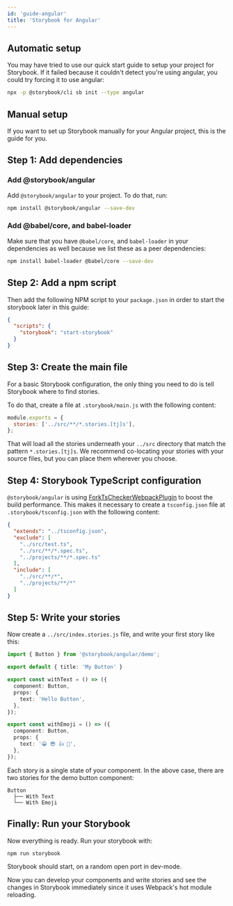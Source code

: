 ```yaml
---
id: 'guide-angular'
title: 'Storybook for Angular'
---
```


## Automatic setup

You may have tried to use our quick start guide to setup your project for Storybook.
If it failed because it couldn't detect you're using angular, you could try forcing it to use angular:

```sh
npx -p @storybook/cli sb init --type angular
```

## Manual setup

If you want to set up Storybook manually for your Angular project, this is the guide for you.

## Step 1: Add dependencies

### Add @storybook/angular

Add `@storybook/angular` to your project. To do that, run:

```sh
npm install @storybook/angular --save-dev
```

### Add @babel/core, and babel-loader

Make sure that you have `@babel/core`, and `babel-loader` in your dependencies as well because we list these as a peer dependencies:

```sh
npm install babel-loader @babel/core --save-dev 
```

## Step 2: Add a npm script

Then add the following NPM script to your `package.json` in order to start the storybook later in this guide:

```json
{
  "scripts": {
    "storybook": "start-storybook"
  }
}
```

## Step 3: Create the main file

For a basic Storybook configuration, the only thing you need to do is tell Storybook where to find stories.

To do that, create a file at `.storybook/main.js` with the following content:

```js
module.exports = {
  stories: ['../src/**/*.stories.[tj]s'],
};
```

That will load all the stories underneath your `../src` directory that match the pattern `*.stories.[tj]s`. We recommend co-locating your stories with your source files, but you can place them wherever you choose.

## Step 4: Storybook TypeScript configuration

`@storybook/angular` is using [ForkTsCheckerWebpackPlugin](https://github.com/Realytics/fork-ts-checker-webpack-plugin) to boost the build performance. 
This makes it necessary to create a `tsconfig.json` file at `.storybook/tsconfig.json` with the following content:

```json
{
  "extends": "../tsconfig.json",
  "exclude": [
    "../src/test.ts",
    "../src/**/*.spec.ts",
    "../projects/**/*.spec.ts"
  ],
  "include": [
    "../src/**/*",
    "../projects/**/*"
  ]
}
```

## Step 5: Write your stories

Now create a `../src/index.stories.js` file, and write your first story like this:

```ts
import { Button } from '@storybook/angular/demo';

export default { title: 'My Button' }

export const withText = () => ({
  component: Button,
  props: {
    text: 'Hello Button',
  },
});

export const withEmoji = () => ({
  component: Button,
  props: {
    text: '😀 😎 👍 💯',
  },
});
```

Each story is a single state of your component. In the above case, there are two stories for the demo button component:

```plaintext
Button
  ├── With Text
  └── With Emoji
```

## Finally: Run your Storybook

Now everything is ready. Run your storybook with:

```sh
npm run storybook
```

Storybook should start, on a random open port in dev-mode.

Now you can develop your components and write stories and see the changes in Storybook immediately since it uses Webpack's hot module reloading.
